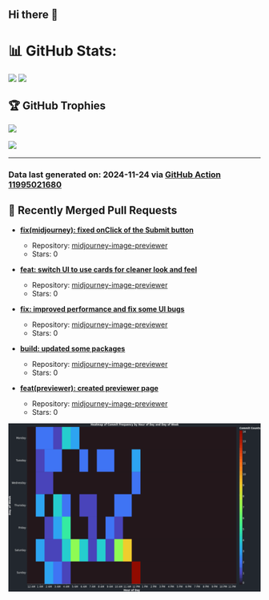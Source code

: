 ## Hi there 👋

<!--
**renerod1/renerod1** is a ✨ _special_ ✨ repository because its `README.md` (this file) appears on your GitHub profile.

Here are some ideas to get you started:

- 🔭 I’m currently working on ...
- 🌱 I’m currently learning ...
- 👯 I’m looking to collaborate on ...
- 🤔 I’m looking for help with ...
- 💬 Ask me about ...
- 📫 How to reach me: ...
- 😄 Pronouns: ...
- ⚡ Fun fact: ...
-->

# 📊 GitHub Stats:

![](https://github-readme-stats.vercel.app/api/?username=renerod1&hide_border=true&theme=transparent&show_icons=true&include_all_commits=true&exclude_repo=renerod1) ![](https://github-readme-stats.vercel.app/api/top-langs/?username=renerod1&hide_border=true&theme=transparent&layout=compact&langs_count=20&exclude_repo=renerod1&hide=git+attributes)

## 🏆 GitHub Trophies

![](https://github-profile-trophy.vercel.app/?username=renerod1&no-bg=true&no-frame=true)

![](https://skillicons.dev/icons?i=java,ts,godot,scss,kotlin,html,js,postgresql)

---

### Data last generated on: 2024-11-24 via [GitHub Action 11995021680](https://github.com/renerod1/renerod1/actions/runs/11995021680)


## 🔀 Recently Merged Pull Requests

- **[fix(midjourney): fixed onClick of the Submit button](https://github.com/renerod1/midjourney-image-previewer/pull/12)**
   - Repository: [midjourney-image-previewer](https://github.com/renerod1/midjourney-image-previewer)
   - Stars: 0

- **[feat: switch UI to use cards for cleaner look and feel](https://github.com/renerod1/midjourney-image-previewer/pull/10)**
   - Repository: [midjourney-image-previewer](https://github.com/renerod1/midjourney-image-previewer)
   - Stars: 0

- **[fix: improved performance and fix some UI bugs](https://github.com/renerod1/midjourney-image-previewer/pull/9)**
   - Repository: [midjourney-image-previewer](https://github.com/renerod1/midjourney-image-previewer)
   - Stars: 0

- **[build: updated some packages](https://github.com/renerod1/midjourney-image-previewer/pull/8)**
   - Repository: [midjourney-image-previewer](https://github.com/renerod1/midjourney-image-previewer)
   - Stars: 0

- **[feat(previewer): created previewer page](https://github.com/renerod1/midjourney-image-previewer/pull/7)**
   - Repository: [midjourney-image-previewer](https://github.com/renerod1/midjourney-image-previewer)
   - Stars: 0

![](DataVisuals/data.gif)

